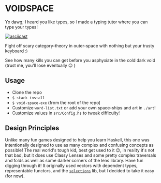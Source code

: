 # VOIDSPACE

Yo dawg; I heard you like types, so I made a typing tutor where you can type your types!

[![asciicast](https://asciinema.org/a/212931.svg)](https://asciinema.org/a/212931)

Fight off scary category-theory in outer-space with nothing but your trusty keyboard :)

See how many kills you can get before you asphyxiate in the cold dark void
(trust me, you'll lose eventually :wink: )

## Usage

-   Clone the repo
-   `$ stack install`
-   `$ void-space-exe` (from the root of the repo)
-   Customize `word-list.txt` or add your own space-ships and art in `./art`!
-   Customize values in `src/Config.hs` to tweak difficulty!

## Design Principles

Unlike many fun games designed to help you learn Haskell, this one was
intentionally designed to use as many complex and confusing concepts as
possible! The real world's tough kid, best get used to it :wink:, in reality
it's not that bad, but it does use Classy Lenses and some pretty complex
traversals and folds as well as some darker corners of the lens library. Have
fun digging through it! It originally used vectors with dependent types,
representable functors, and the
[`selections`](http://hackage.haskell.org/package/selections) lib, but I
decided to take it easy (for now).

